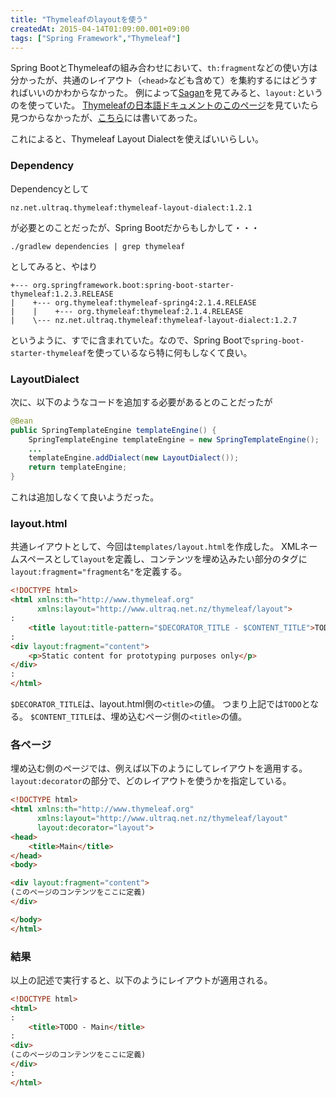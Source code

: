 ```yaml
---
title: "Thymeleafのlayoutを使う"
createdAt: 2015-04-14T01:09:00.001+09:00
tags: ["Spring Framework","Thymeleaf"]
---
```

Spring BootとThymeleafの組み合わせにおいて、`th:fragment`などの使い方は分かったが、共通のレイアウト（`<head>`なども含めて）を集約するにはどうすればいいのかわからなかった。
例によって[Sagan](https://github.com/spring-io/sagan)を見てみると、`layout:`というのを使っていた。
[Thymeleafの日本語ドキュメントのこのページ](http://www.thymeleaf.org/doc/tutorials/2.1/usingthymeleaf_ja.html)を見ていたら見つからなかったが、[こちら](http://www.thymeleaf.org/doc/articles/layouts.html)には書いてあった。
<!--more-->

これによると、Thymeleaf Layout Dialectを使えばいいらしい。

### Dependency

Dependencyとして
```
nz.net.ultraq.thymeleaf:thymeleaf-layout-dialect:1.2.1
```
が必要とのことだったが、Spring Bootだからもしかして・・・
```
./gradlew dependencies | grep thymeleaf
```
としてみると、やはり
```
+--- org.springframework.boot:spring-boot-starter-thymeleaf:1.2.3.RELEASE
|    +--- org.thymeleaf:thymeleaf-spring4:2.1.4.RELEASE
|    |    +--- org.thymeleaf:thymeleaf:2.1.4.RELEASE
|    \--- nz.net.ultraq.thymeleaf:thymeleaf-layout-dialect:1.2.7

```
というように、すでに含まれていた。なので、Spring Bootで`spring-boot-starter-thymeleaf`を使っているなら特に何もしなくて良い。

### LayoutDialect

次に、以下のようなコードを追加する必要があるとのことだったが
```java
@Bean
public SpringTemplateEngine templateEngine() {
    SpringTemplateEngine templateEngine = new SpringTemplateEngine();
    ...
    templateEngine.addDialect(new LayoutDialect());
    return templateEngine;
}
```
これは追加しなくて良いようだった。

### layout.html

共通レイアウトとして、今回は`templates/layout.html`を作成した。
XMLネームスペースとして`layout`を定義し、コンテンツを埋め込みたい部分のタグに`layout:fragment="fragment名"`を定義する。

```html
<!DOCTYPE html>
<html xmlns:th="http://www.thymeleaf.org"
      xmlns:layout="http://www.ultraq.net.nz/thymeleaf/layout">
:
    <title layout:title-pattern="$DECORATOR_TITLE - $CONTENT_TITLE">TODO</title>
:
<div layout:fragment="content">
    <p>Static content for prototyping purposes only</p>
</div>
:
</html>
```

`$DECORATOR_TITLE`は、layout.html側の`<title>`の値。
つまり上記では`TODO`となる。
`$CONTENT_TITLE`は、埋め込むページ側の`<title>`の値。

### 各ページ

埋め込む側のページでは、例えば以下のようにしてレイアウトを適用する。
`layout:decorator`の部分で、どのレイアウトを使うかを指定している。

```html
<!DOCTYPE html>
<html xmlns:th="http://www.thymeleaf.org"
      xmlns:layout="http://www.ultraq.net.nz/thymeleaf/layout"
      layout:decorator="layout">
<head>
    <title>Main</title>
</head>
<body>

<div layout:fragment="content">
(このページのコンテンツをここに定義)
</div>

</body>
</html>
```

### 結果

以上の記述で実行すると、以下のようにレイアウトが適用される。

```html
<!DOCTYPE html>
<html>
:
    <title>TODO - Main</title>
:
<div>
(このページのコンテンツをここに定義)
</div>
:
</html>
```
